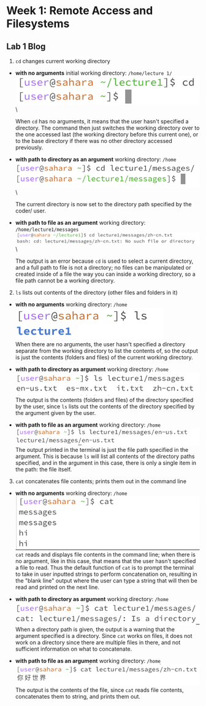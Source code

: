 # Week 1: Remote Access and Filesystems
## Lab 1 Blog
1.  `cd` changes current working directory
- **with no arguments**
  initial working directory: `/home/lecture 1/` \
  ![Image](cdnoargs.png) \


  When `cd` has no arguments, it means that the user hasn't specified a directory. The command then just switches the working directory over to the one accessed last (the working directory before this current one), or to the base directory if there was no other directory accessed previously.

- **with path to directory as an argument**
  working directory: `/home`
  ![Image](cdtodirectory.png)  \


  The current directory is now set to the directory path specified by the coder/ user.
  
- **with path to file as an argument**
  working directory: `/home/lecture1/messages` \
  ![Image](cdfilename.png)  \  

  The output is an error because `cd` is used to select a current directory, and a full path to file is not a directory; no files can be manipulated or created inside of a file the way you can inside a working directory, so a file path cannot be a working directory.

2. `ls` lists out contents of the directory (other files and folders in it)
- **with no arguments**
  working directory: `/home`\
  ![Image](lsnoargs.png)\
  When there are no arguments, the user hasn't specified a directory separate from the working directory to list the contents of, so the output is just the contents (folders and files) of the current working directory.

- **with path to directory as argument**
  working directory: `/home`\
  ![Image](lstodirectory.png)\
  The output is the contents (folders and files) of the directory specified by the user, since `ls` lists out the contents of the directory specified by the argument given by the user.

- **with path to file as an argument**
  working directory: `/home`\
  ![Image](lsfilepath.png)\
  The output printed in the terminal is just the file path specified in the argument. This is because `ls` will list all contents of the directory paths specified, and in the argument in this case, there is only a single item in the path: the file itself. 
  
3. `cat` concatenates file contents; prints them out in the command line
- **with no arguments**
  working directory: `/home`\
  ![Image](catnoargs.png)\
  `cat` reads and displays file contents in the command line; when there is no argument, like in this case, that means that the user hasn't specified a file to read. Thus the default function of `cat` is to prompt the terminal to take in user inputted strings to perform concatenation on, resulting in the "blank line" output where the user can type a string that will then be read and printed on the next line.

- **with path to directory as argument**
  working directory: `/home`\
  ![Image](cattodirectory.png)\
  When a directory path is given, the output is a warning that the argument specified is a directory. Since `cat` works on files, it does not work on a directory since there are multiple files in there, and not sufficient information on what to concatenate.

- **with path to file as an argument**
  working directory: `/home`\
  ![Image](catfilepath.png)\
  The output is the contents of the file, since `cat` reads file contents, concatenates them to string, and prints them out.
